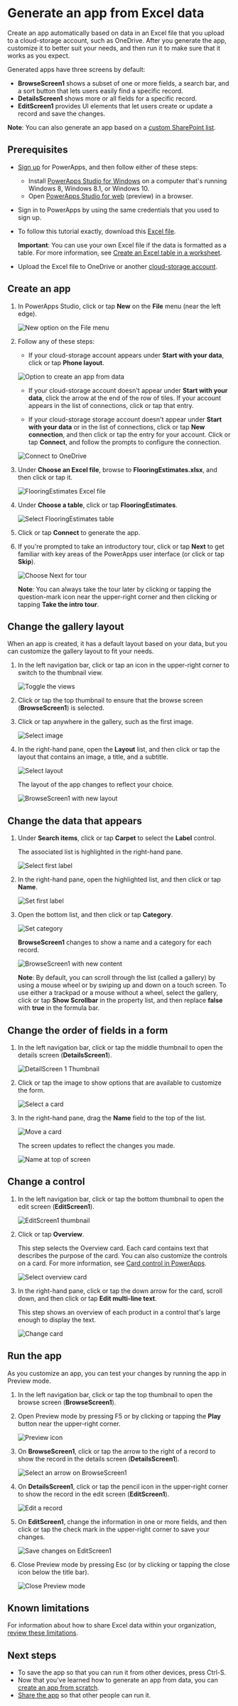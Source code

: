 <properties
	pageTitle="Generate an app from Excel data | Microsoft PowerApps"
	description="Create an app automatically based on an Excel file in the cloud, customize the app, and then explore how it works."
	services=""
	suite="powerapps"
	documentationCenter="na"
	authors="karthik-1"
	manager="anneta"
	editor=""
	tags=""/>

<tags
   ms.service="powerapps"
   ms.devlang="na"
   ms.topic="get-started-article"
   ms.tgt_pltfrm="na"
   ms.workload="na"
   ms.date="10/16/2016"
   ms.author="karthikb"/>

# Generate an app from Excel data #
Create an app automatically based on data in an Excel file that you upload to a cloud-storage account, such as OneDrive. After you generate the app, customize it to better suit your needs, and then run it to make sure that it works as you expect.

Generated apps have three screens by default:

- **BrowseScreen1** shows a subset of one or more fields, a search bar, and a sort button that lets users easily find a specific record.
- **DetailsScreen1** shows more or all fields for a specific record.
- **EditScreen1** provides UI elements that let users create or update a record and save the changes.

**Note**: You can also generate an app based on a [custom SharePoint list](app-from-sharepoint).

## Prerequisites ##
- [Sign up](signup-for-powerapps.md) for PowerApps, and then follow either of these steps:
	- Install [PowerApps Studio for Windows](http://aka.ms/powerappsinstall) on a computer that's running Windows 8, Windows 8.1, or Windows 10.
	- Open [PowerApps Studio for web](create-app-browser.md) (preview) in a browser.
- Sign in to PowerApps by using the same credentials that you used to sign up.
- To follow this tutorial exactly, download this [Excel file](https://az787822.vo.msecnd.net/documentation/get-started-from-data/FlooringEstimates.xlsx).

	**Important**: You can use your own Excel file if the data is formatted as a table. For more information, see [Create an Excel table in a worksheet](https://support.office.com/en-us/article/Create-an-Excel-table-in-a-worksheet-E81AA349-B006-4F8A-9806-5AF9DF0AC664).

- Upload the Excel file to OneDrive or another [cloud-storage account](cloud-storage-blob-connections.md).

## Create an app ##
1. In PowerApps Studio, click or tap **New** on the **File** menu (near the left edge).

	![New option on the File menu](./media/get-started-create-from-data/file-new.png)

2. Follow any of these steps:
	- If your cloud-storage account appears under **Start with your data**, click or tap **Phone layout**.

 	![Option to create an app from data](./media/get-started-create-from-data/create-from-data.png)

	- If your cloud-storage account doesn't appear under **Start with your data**, click the arrow at the end of the row of tiles. If your account appears in the list of connections, click or tap that entry.

	- If your cloud-storage storage account doesn't appear under **Start with your data** or in the list of connections, click or tap **New connection**, and then click or tap the entry for your account. Click or tap **Connect**, and follow the prompts to configure the connection.

	![Connect to OneDrive](./media/get-started-create-from-data/connect-onedrive.png)

3. Under **Choose an Excel file**, browse to **FlooringEstimates.xlsx**, and then click or tap it.

	![FlooringEstimates Excel file](./media/get-started-create-from-data/choose-spreadsheet.png)  

4. Under **Choose a table**, click or tap **FlooringEstimates**.  

	![Select FlooringEstimates table](./media/get-started-create-from-data/choose-table.png)

5. Click or tap **Connect** to generate the app.

6. If you're prompted to take an introductory tour, click or tap **Next** to get familiar with key areas of the PowerApps user interface (or click or tap **Skip**).

	![Choose Next for tour](./media/get-started-create-from-data/quick-tour.png)

	**Note**: You can always take the tour later by clicking or tapping the question-mark icon near the upper-right corner and then clicking or tapping **Take the intro tour**.

## Change the gallery layout ##
When an app is created, it has a default layout based on your data, but you can customize the gallery layout to fit your needs.

1. In the left navigation bar, click or tap an icon in the upper-right corner to switch to the thumbnail view.

	![Toggle the views](./media/get-started-create-from-data/toggle-view.png)

1. Click or tap the top thumbnail to ensure that the browse screen (**BrowseScreen1**) is selected.

1. Click or tap anywhere in the gallery, such as the first image.

	![Select image](./media/get-started-create-from-data/select-image.png)

1. In the right-hand pane, open the **Layout** list, and then click or tap the layout that contains an image, a title, and a subtitle.

	![Select layout](./media/get-started-create-from-data/select-layout.png)

	The layout of the app changes to reflect your choice.

	![BrowseScreen1 with new layout](./media/get-started-create-from-data/browse-layout.png)

## Change the data that appears ##
1.  Under **Search items**, click or tap **Carpet** to select the **Label** control.

	The associated list is highlighted in the right-hand pane.

	![Select first label](./media/get-started-create-from-data/select-gallery-textbox.png)

2. In the right-hand pane, open the highlighted list, and then click or tap **Name**.

	![Set first label](./media/get-started-create-from-data/set-gallery-textbox.png)

3. Open the bottom list, and then click or tap **Category**.

	![Set category](./media/get-started-create-from-data/set-category.png)

	**BrowseScreen1** changes to show a name and a category for each record.

	![BrowseScreen1 with new content](./media/get-started-create-from-data/browse-content.png)

	**Note**: By default, you can scroll through the list (called a gallery) by using a mouse wheel or by swiping up and down on a touch screen. To use either a trackpad or a mouse without a wheel, select the gallery, click or tap **Show Scrollbar** in the property list, and then replace **false** with **true** in the formula bar.

## Change the order of fields in a form ##
1. In the left navigation bar, click or tap the middle thumbnail to open the details screen (**DetailsScreen1**).

	![DetailScreen 1 Thumbnail](./media/get-started-create-from-data/detail-screen-thumbnail.png)

2. Click or tap the image to show options that are available to customize the form.

	![Select a card](./media/get-started-create-from-data/select-card.png)

3. In the right-hand pane, drag the **Name** field to the top of the list.

	![Move a card](./media/get-started-create-from-data/move-card.png)

	The screen updates to reflect the changes you made.

	![Name at top of screen](./media/get-started-create-from-data/name-first.png)

## Change a control ##
1. In the left navigation bar, click or tap the bottom thumbnail to open the edit screen (**EditScreen1**).

	![EditScreen1 thumbnail](./media/get-started-create-from-data/edit-screen-thumbnail.png)

2. Click or tap **Overview**.

	This step selects the Overview card. Each card contains text that describes the purpose of the card. You can also customize the controls on a card. For more information, see [Card control in PowerApps](controls/control-card.md).

	![Select overview card](./media/get-started-create-from-data/select-overview.png)

3. In the right-hand pane, click or tap the down arrow for the card, scroll down, and then click or tap **Edit multi-line text**.

	This step shows an overview of each product in a control that's large enough to display the text.

	![Change card](./media/get-started-create-from-data/card-selector.png)

## Run the app ##
As you customize an app, you can test your changes by running the app in Preview mode.

1. In the left navigation bar, click or tap the top thumbnail to open the browse screen (**BrowseScreen1**).

2. Open Preview mode by pressing F5 or by clicking or tapping the **Play** button near the upper-right corner.

	![Preview icon](./media/get-started-create-from-data/open-preview.png)

3. On **BrowseScreen1**, click or tap the arrow to the right of a record to show the record in the details screen (**DetailsScreen1**).

	![Select an arrow on BrowseScreen1](./media/get-started-create-from-data/select-record.png)

4. On **DetailsScreen1**, click or tap the pencil icon in the upper-right corner to show the record in the edit screen (**EditScreen1**).

	![Edit a record](./media/get-started-create-from-data/edit-record.png)

5. On **EditScreen1**, change the information in one or more fields, and then click or tap the check mark in the upper-right corner to save your changes.

	![Save changes on EditScreen1](./media/get-started-create-from-data/save-record.png)

6. Close Preview mode by pressing Esc (or by clicking or tapping the close icon below the title bar).

	![Close Preview mode](./media/get-started-create-from-data/close-preview.png)

## Known limitations
For information about how to share Excel data within your organization, [review these limitations](./connections/cloud-storage-blob-connections.md#sharing-excel-tables).

## Next steps ##
- To save the app so that you can run it from other devices, press Ctrl-S.
- Now that you've learned how to generate an app from data, you can [create an app from scratch](get-started-create-from-blank.md).
- [Share the app](share-app.md) so that other people can run it.

